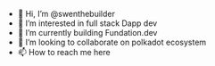 - 👋 Hi, I’m @swenthebuilder
- 👀 I’m interested in full stack Dapp dev
- 🌱 I’m currently building Fundation.dev
- 💞️ I’m looking to collaborate on polkadot ecosystem 
- 📫 How to reach me here

<!---
swenthebuilder/swenthebuilder is a ✨ special ✨ repository because its `README.md` (this file) appears on your GitHub profile.
You can click the Preview link to take a look at your changes.
--->
